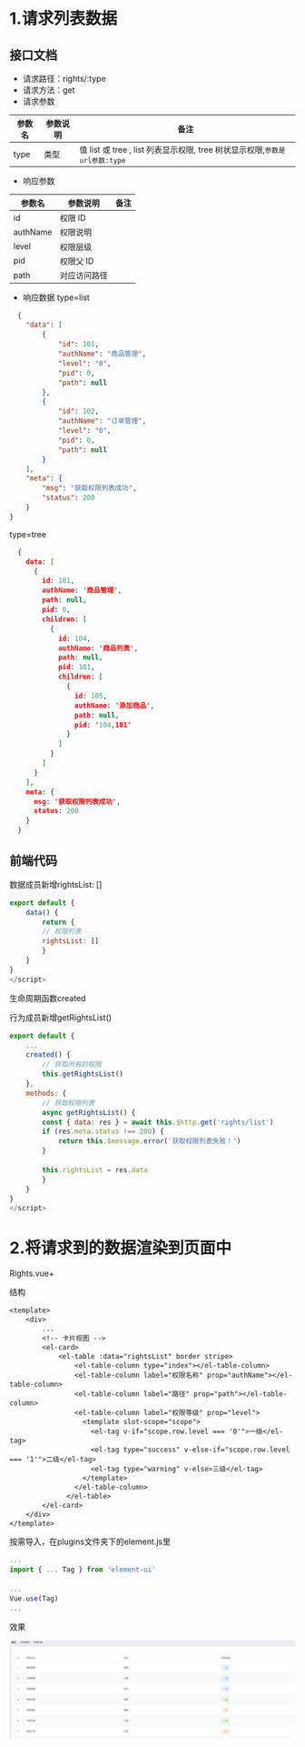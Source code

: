 # 1.请求列表数据

## 接口文档

- 请求路径：rights/:type
- 请求方法：get
- 请求参数

| 参数名 | 参数说明 | 备注                                                         |
| ------ | -------- | ------------------------------------------------------------ |
| type   | 类型     | 值 list 或 tree , list 列表显示权限, tree 树状显示权限,`参数是url参数:type` |

- 响应参数

| 参数名   | 参数说明     | 备注 |
| -------- | ------------ | ---- |
| id       | 权限 ID      |      |
| authName | 权限说明     |      |
| level    | 权限层级     |      |
| pid      | 权限父 ID    |      |
| path     | 对应访问路径 |      |

- 响应数据 type=list

```json
  {
    "data": [
        {
            "id": 101,
            "authName": "商品管理",
            "level": "0",
            "pid": 0,
            "path": null
        },
        {
            "id": 102,
            "authName": "订单管理",
            "level": "0",
            "pid": 0,
            "path": null
        }
    ],
    "meta": {
        "msg": "获取权限列表成功",
        "status": 200
    }
}
```

type=tree

```json
  {
    data: [
      {
        id: 101,
        authName: '商品管理',
        path: null,
        pid: 0,
        children: [
          {
            id: 104,
            authName: '商品列表',
            path: null,
            pid: 101,
            children: [
              {
                id: 105,
                authName: '添加商品',
                path: null,
                pid: '104,101'
              }
            ]
          }
        ]
      }
    ],
    meta: {
      msg: '获取权限列表成功',
      status: 200
    }
  }
```

## 前端代码

数据成员新增rightsList: []

```js
export default {
    data() {
        return {
        // 权限列表
        rightsList: []
        }
    }
}
</script>
```

生命周期函数created

行为成员新增getRightsList()

```js
export default {
    ...
    created() {
        // 获取所有的权限
        this.getRightsList()
    },
    methods: {
        // 获取权限列表
        async getRightsList() {
        const { data: res } = await this.$http.get('rights/list')
        if (res.meta.status !== 200) {
            return this.$message.error('获取权限列表失败！')
        }

        this.rightsList = res.data
        }
    }
}
</script>
```

# 2.将请求到的数据渲染到页面中

Rights.vue+

结构

```vue
<template>
    <div>
        ...
        <!-- 卡片视图 -->
        <el-card>
            <el-table :data="rightsList" border stripe>
                <el-table-column type="index"></el-table-column>
                <el-table-column label="权限名称" prop="authName"></el-table-column>
                <el-table-column label="路径" prop="path"></el-table-column>
                <el-table-column label="权限等级" prop="level">
                  <template slot-scope="scope">
                    <el-tag v-if="scope.row.level === '0'">一级</el-tag>
                    <el-tag type="success" v-else-if="scope.row.level === '1'">二级</el-tag>
                    <el-tag type="warning" v-else>三级</el-tag>
                  </template>
                </el-table-column>
              </el-table>
        </el-card>
    </div>
</template>
```

按需导入，在plugins文件夹下的element.js里

```js
...
import { ... Tag } from 'element-ui'

...
Vue.use(Tag)
...

```

效果

![image-20210819190456708](Untitled.assets/image-20210819190456708.png)

